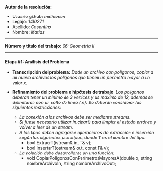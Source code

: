 **Autor de la resolución:**
  * Usuario github: *maticosen*
  * Legajo: *1410271*
  * Apellido: *Cosentino*
  * Nombre: *Matias*
  
---  

**Número y título del trabajo:** *06-Geometria II*

---

#### Etapa #1: Análisis del Problema

* **Transcripción del problema:** *Dado un archivo con polígonos, copiar a un nuevo archivos los polígonos que tienen un perímetro mayor a un valor x.*

* **Refinamiento del problema e hipótesis de trabajo:** *Los poligonos deberan tener un minimo de 3 vertices y un maximo de 12, ademas se delimitaran con un salto de linea (\n). Se deberán considerar las siguientes restricciones:*

    - *La conexión a los archivos debe ser mediante streams.*
    - *Si fuese necesario utilizar in.clear() para limpiar el estado erróneo y volver a leer de un stream.*
    - *A los tipos deben agregarse operaciones de extracción e inserción según los siguientes prototipos, donde T es el nombre del tipo:*
      - bool ExtraerT(istream& in, T& v);
      - bool InsertarT(ostream& out, const T& v);
    - *La solución debe desarrollarse en una función:*
      - void CopiarPolígonosConPerímetrosMayoresA(double x, string nombreArchivoIn, string nombreArchivoOut);
